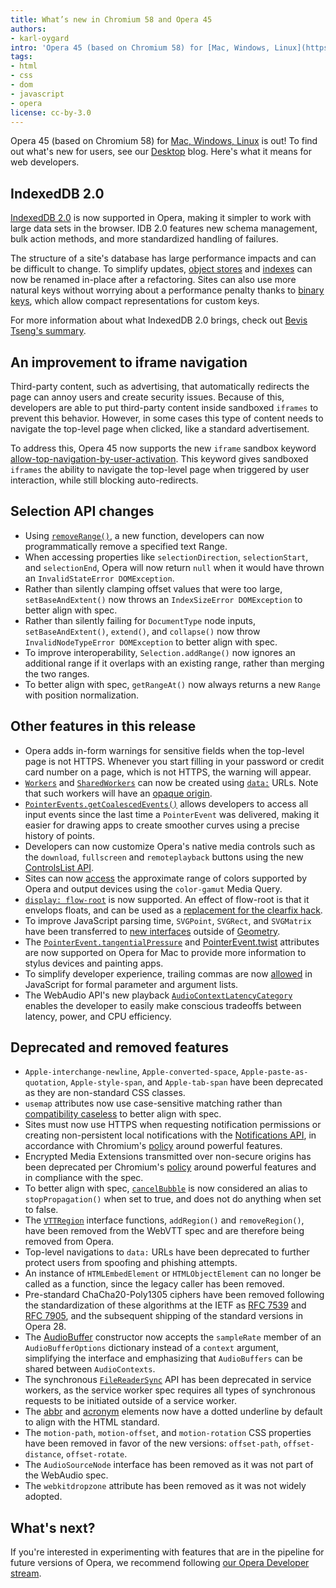 ```yaml
---
title: What’s new in Chromium 58 and Opera 45
authors:
- karl-oygard
intro: 'Opera 45 (based on Chromium 58) for [Mac, Windows, Linux](https://www.opera.com/computer) is out! To find out what’s new for users, see our [Desktop](https://www.opera.com/blogs/desktop/) blog. Here’s what it means for web developers.'
tags:
- html
- css
- dom
- javascript
- opera
license: cc-by-3.0
---
```


Opera 45 (based on Chromium 58) for [Mac, Windows,
Linux](https://www.opera.com/computer) is out! To find out what's new
for users, see our [Desktop](https://www.opera.com/blogs/desktop/)
blog. Here's what it means for web developers.

## IndexedDB 2.0

[IndexedDB 2.0](http://w3c.github.io/IndexedDB/) is now supported in
Opera, making it simpler to work with large data sets in the
browser. IDB 2.0 features new schema management, bulk action methods,
and more standardized handling of failures.

The structure of a site's database has large performance impacts and
can be difficult to change. To simplify updates, [object
stores](https://w3c.github.io/IndexedDB/#dom-idbobjectstore-name) and
[indexes](https://w3c.github.io/IndexedDB/#index-construct) can now be
renamed in-place after a refactoring. Sites can also use more natural
keys without worrying about a performance penalty thanks to [binary
keys](https://w3c.github.io/IndexedDB/#key-construct), which allow
compact representations for custom keys.

For more information about what IndexedDB 2.0 brings, check out
[Bevis Tseng's
summary](https://hacks.mozilla.org/2016/10/whats-new-in-indexeddb-2-0/).

## An improvement to iframe navigation

Third-party content, such as advertising, that automatically redirects
the page can annoy users and create security issues. Because of this,
developers are able to put third-party content inside sandboxed
`iframes` to prevent this behavior. However, in some cases this type of
content needs to navigate the top-level page when clicked, like a
standard advertisement.

To address this, Opera 45 now supports the new `iframe` sandbox
keyword
[allow-top-navigation-by-user-activation](https://html.spec.whatwg.org/multipage/browsers.html#attr-iframe-sandbox-allow-top-navigation-by-user-activation). This
keyword gives sandboxed `iframes` the ability to navigate the
top-level page when triggered by user interaction, while still
blocking auto-redirects.


## Selection API changes

* Using [`removeRange()`](https://developer.mozilla.org/en-US/docs/Web/API/Selection/removeRange), a new function, developers can now programmatically remove a specified text Range.
* When accessing properties like `selectionDirection`, `selectionStart`, and `selectionEnd`, Opera will now return `null` when it would have thrown an `InvalidStateError DOMException`.
* Rather than silently clamping offset values that were too large, `setBaseAndExtent()` now throws an `IndexSizeError DOMException` to better align with spec.
* Rather than silently failing for `DocumentType` node inputs, `setBaseAndExtent()`, `extend()`, and `collapse()` now throw `InvalidNodeTypeError DOMException` to better align with spec.
* To improve interoperability, `Selection.addRange()` now ignores an additional range if it overlaps with an existing range, rather than merging the two ranges.
* To better align with spec, `getRangeAt()` now always returns a new `Range` with position normalization.


## Other features in this release

* Opera adds in-form warnings for sensitive fields when the top-level page is not HTTPS. Whenever you start filling in your password or credit card number on a page, which is not HTTPS, the warning will appear.
* [`Workers`](https://developer.mozilla.org/en-US/docs/Web/API/Worker) and [`SharedWorkers`](https://developer.mozilla.org/en/docs/Web/API/SharedWorker) can now be created using [`data:`](https://developer.mozilla.org/en-US/docs/Web/HTTP/Basics_of_HTTP/Data_URIs) URLs.  Note that such workers will have an [opaque origin](https://html.spec.whatwg.org/multipage/browsers.html#concept-origin-opaque).
* [`PointerEvents.getCoalescedEvents()`](https://w3c.github.io/pointerevents/extension.html) allows developers to access all input events since the last time a `PointerEvent` was delivered, making it easier for drawing apps to create smoother curves using a precise history of points.
* Developers can now customize Opera's native media controls such as the `download`, `fullscreen` and `remoteplayback` buttons using the new [ControlsList API](https://github.com/WICG/controls-list/blob/gh-pages/explainer.md).
* Sites can now [access](https://googlechrome.github.io/samples/media/color-gamut-media-query.html) the approximate range of colors supported by Opera and output devices using the `color-gamut` Media Query.
* [`display: flow-root`](https://drafts.csswg.org/css-display-3/#valdef-display-flow-root) is now supported.  An effect of flow-root is that it envelops floats, and can be used as a [replacement for the clearfix hack](https://codepen.io/rachelandrew/pen/RKgevX).
* To improve JavaScript parsing time, `SVGPoint`, `SVGRect`, and `SVGMatrix` have been transferred to [new interfaces](https://hacks.mozilla.org/2014/03/introducing-the-getboxquads-api/) outside of [Geometry](https://www.w3.org/TR/geometry-1/).
* The [`PointerEvent.tangentialPressure`](https://w3c.github.io/pointerevents/#dom-pointerevent-tangentialpressure) and [PointerEvent.twist](https://w3c.github.io/pointerevents/#dom-pointerevent-twist) attributes are now supported on Opera for Mac to provide more information to stylus devices and painting apps.
* To simplify developer experience, trailing commas are now [allowed](https://github.com/tc39/proposal-trailing-function-commas) in JavaScript for formal parameter and argument lists.
* The WebAudio API's new playback [`AudioContextLatencyCategory`](https://webaudio.github.io/web-audio-api/#BaseAudioContext) enables the developer to easily make conscious tradeoffs between latency, power, and CPU efficiency.

## Deprecated and removed features

* `Apple-interchange-newline`, `Apple-converted-space`, `Apple-paste-as-quotation`, `Apple-style-span`, and `Apple-tab-span` have been deprecated as they are non-standard CSS classes.
* `usemap` attributes now use case-sensitive matching rather than [compatibility caseless](https://w3c.github.io/html/infrastructure.html#compatibility-caseless) to better align with spec.
* Sites must now use HTTPS when requesting notification permissions or creating non-persistent local notifications with the [Notifications API](https://developer.mozilla.org/en-US/docs/Web/API/Notifications_API), in accordance with Chromium's [policy](https://sites.google.com/a/chromium.org/dev/Home/chromium-security/deprecating-powerful-features-on-insecure-origins) around powerful features.
* Encrypted Media Extensions transmitted over non-secure origins has been deprecated per Chromium's [policy](https://sites.google.com/a/chromium.org/dev/Home/chromium-security/deprecating-powerful-features-on-insecure-origins) around powerful features and in compliance with the spec.
* To better align with spec, [`cancelBubble`](https://dom.spec.whatwg.org/#dom-event-cancelbubble) is now considered an alias to `stopPropagation()` when set to true, and does not do anything when set to false.
* The [`VTTRegion`](https://w3c.github.io/webvtt/#the-vttregion-interface) interface functions, `addRegion()` and `removeRegion()`, have been removed from the WebVTT spec and are therefore being removed from Opera.
* Top-level navigations to `data:` URLs have been deprecated to further protect users from spoofing and phishing attempts.
* An instance of `HTMLEmbedElement` or `HTMLObjectElement` can no longer be called as a function, since the legacy caller has been removed.
* Pre-standard ChaCha20-Poly1305 ciphers have been removed following the standardization of these algorithms at the IETF as [RFC 7539](https://tools.ietf.org/html/rfc7539) and [RFC 7905](https://tools.ietf.org/html/rfc7905), and the subsequent shipping of the standard versions in Opera 28.
* The [AudioBuffer](https://webaudio.github.io/web-audio-api/#AudioBuffer) constructor now accepts the `sampleRate` member of an `AudioBufferOptions` dictionary instead of a `context` argument, simplifying the interface and emphasizing that `AudioBuffers` can be shared between `AudioContexts`.
* The synchronous [`FileReaderSync`](https://developer.mozilla.org/en-US/docs/Web/API/FileReaderSync) API has been deprecated in service workers, as the service worker spec requires all types of synchronous requests to be initiated outside of a service worker.
* The [abbr](https://developer.mozilla.org/en/docs/Web/HTML/Element/abbr) and [acronym](https://developer.mozilla.org/en-US/docs/Web/HTML/Element/acronym) elements now have a dotted underline by default to align with the HTML standard.
* The `motion-path`, `motion-offset`, and `motion-rotation` CSS properties have been removed in favor of the new versions: `offset-path`, `offset-distance`, `offset-rotate`.
* The `AudioSourceNode` interface has been removed as it was not part of the WebAudio spec.
* The `webkitdropzone` attribute has been removed as it was not widely adopted.

## What's next?

If you're interested in experimenting with features that are in the
pipeline for future versions of Opera, we recommend following [our
Opera Developer stream](https://www.opera.com/developer).
